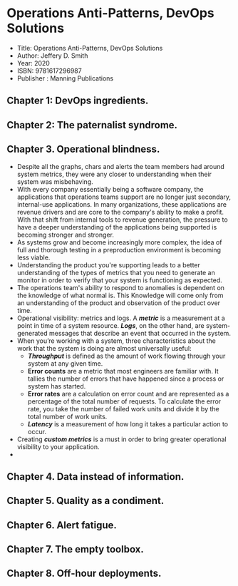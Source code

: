 # Operations Anti-Patterns, DevOps Solutions

- Title: Operations Anti-Patterns, DevOps Solutions
- Author: Jeffery D. Smith
- Year: 2020
- ISBN: 9781617296987
- Publisher : Manning Publications 

## Chapter 1: DevOps ingredients.


## Chapter 2: The paternalist syndrome.

## Chapter 3. Operational blindness.

- Despite all the graphs, chars and alerts the team members had around system metrics, they were any closer to understanding when their system was misbehaving.
- With every company essentially being a software company, the applications that operations teams support are no longer just secondary, internal-use applications. In many organizations, these applications are revenue drivers and are core to the company's ability to make a profit. With that shift from internal tools to revenue generation, the pressure to have a deeper understanding of the applications being supported is becoming stronger and stronger.
- As systems grow and become increasingly more complex, the idea of full and thorough testing in a preproduction environment is becoming less viable.
- Understanding the product you're supporting leads to a better understanding of the types of metrics that you need to generate an monitor in order to verify that your system is functioning as expected.
- The operations team's ability to respond to anomalies is dependent on the knowledge of what normal is. This Knowledge will come only from an understanding of the product and observation of the product over time.
- Operational visibility: metrics and logs. A ***metric*** is a measurement at a point in time of a system resource. ***Logs***, on the other hand, are system-generated messages that describe an event that occurred in the system.
- When you’re working with a system, three characteristics about the work that the system is doing are almost universally useful: 
  - ***Throughput*** is defined as the amount of work flowing through your system at any given time.
  - **Error counts** are a metric that most engineers are familiar with. It tallies the number of errors that have happened since a process or system has started.
  - **Error rates** are a calculation on error count and are represented as a percentage of the total number of requests. To calculate the error rate, you take the number of failed work units and divide it by the total number of work units.
  - ***Latency*** is a measurement of how long it takes a particular action to occur.
- Creating ***custom metrics*** is a must in order to bring greater operational visibility to your application.
- 






## Chapter 4. Data instead of information.


## Chapter 5. Quality as a condiment.


## Chapter 6. Alert fatigue.


## Chapter 7. The empty toolbox.


## Chapter 8. Off-hour deployments.

